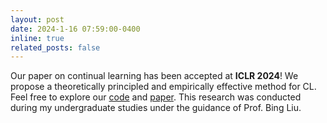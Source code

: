 ```yaml
---
layout: post
date: 2024-1-16 07:59:00-0400
inline: true
related_posts: false
---
```


Our paper on continual learning has been accepted at **ICLR 2024**! We propose a theoretically principled and empirically effective method for CL. Feel free to explore our [code](https://github.com/linhaowei1/TPLR) and [paper](https://arxiv.org/pdf/2309.15048.pdf). This research was conducted during my undergraduate studies under the guidance of Prof. Bing Liu.